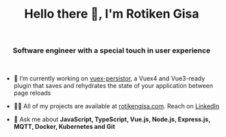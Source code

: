 <h1 align="center">Hello there 👋, I'm Rotiken Gisa</h1>

<br />

<h3 align="center">Software engineer with a special touch in user experience</h3>

<br />

- 🔭 I’m currently working on [vuex-persistor](https://github.com/shadrqen/vuex-persistor), a Vuex4 and Vue3-ready plugin that saves and rehydrates the state of your application between page reloads 

- 👨‍💻 All of my projects are available at [rotikengisa.com](https://rotikengisa.com). Reach on [LinkedIn](https://linkedin.com/in/shadrack-rotiken)

- 💬 Ask me about **JavaScript, TypeScript, Vue.js, Node.js, Express.js, MQTT, Docker, Kubernetes and Git**
